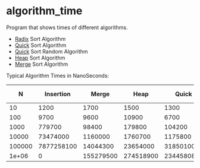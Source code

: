 # algorithm_time

Program that shows times of different algorithms.

- [Radix](https://www.programiz.com/dsa/radix-sort) Sort Algorithm
- [Quick](https://www.programiz.com/dsa/quick-sort) Sort Algorithm
- [Quick](https://www.geeksforgeeks.org/quicksort-using-random-pivoting/) Sort Random Algorithm
- [Heap](https://www.programiz.com/dsa/heap-sort) Sort Algorithm
- [Merge](https://www.programiz.com/dsa/merge-sort) Sort Algorithm   



Typical Algorithm Times in NanoSeconds:    

| N      | Insertion  | Merge     | Heap      | Quick      | Quick Random | Radix    |
|--------|------------|-----------|-----------|------------|--------------|----------|
| 10     | 1200       | 1700      | 1500      | 1300       | 10900        | 2200     |
| 100    | 9700       | 9600      | 10900     | 6700       | 103500       | 6000     |
| 1000   | 779700     | 98400     | 179800    | 104200     | 1165700      | 60000    |
| 10000  | 73474000   | 1160000   | 1760700   | 1175800    | 11948600     | 589400   |
| 100000 | 7877258100 | 14044300  | 23654000  | 31850100   | 154852400    | 6873800  |
| 1e+06  | 0          | 155279500 | 274518900 | 2344580800 | 3763378800   | 66584400 |   	
